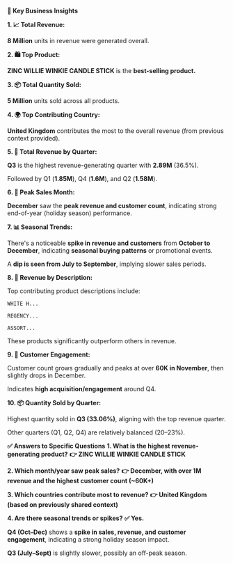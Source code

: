 **📌 Key Business Insights**

**1. 📈 Total Revenue:**

  **8 Million** units in revenue were generated overall.

**2. 🛍️ Top Product:**

 **ZINC WILLIE WINKIE CANDLE STICK** is the **best-selling product.**

**3. 📦 Total Quantity Sold:**

  **5 Million** units sold across all products.

**4. 🌍 Top Contributing Country:**

  **United Kingdom** contributes the most to the overall revenue (from previous context provided).

**5. 💸 Total Revenue by Quarter:**

  **Q3** is the highest revenue-generating quarter with **2.89M** (36.5%).

  Followed by Q1 (**1.85M**), Q4 (**1.6M**), and Q2 (**1.58M**).

**6. 📅 Peak Sales Month:**

  **December** saw the **peak revenue and customer count**, indicating strong end-of-year (holiday season) performance.

**7. 📊 Seasonal Trends:**

  There's a noticeable **spike in revenue and customers** from **October to December**, indicating **seasonal buying patterns** or promotional events.

  A **dip is seen from July to September**, implying slower sales periods.

**8. 🧾 Revenue by Description:**

  Top contributing product descriptions include:

    WHITE H...

    REGENCY...

    ASSORT...

  These products significantly outperform others in revenue.

**9. 👥 Customer Engagement:**

  Customer count grows gradually and peaks at over **60K in November**, then slightly drops in December.

  Indicates **high acquisition/engagement** around Q4.

**10. 📦 Quantity Sold by Quarter:**

  Highest quantity sold in **Q3 (33.06%)**, aligning with the top revenue quarter.

  Other quarters (Q1, Q2, Q4) are relatively balanced (20–23%).

**✅ Answers to Specific Questions**
**1. What is the highest revenue-generating product?**
**👉 ZINC WILLIE WINKIE CANDLE STICK**

**2. Which month/year saw peak sales?**
**👉 December, with over 1M revenue and the highest customer count (~60K+)**

**3. Which countries contribute most to revenue?**
**👉 United Kingdom (based on previously shared context)**

**4. Are there seasonal trends or spikes?**
**✅ Yes.**

  **Q4 (Oct–Dec)** shows a **spike in sales, revenue, and customer engagement**, indicating a strong holiday season impact.

  **Q3 (July–Sept)** is slightly slower, possibly an off-peak season. 
